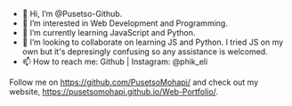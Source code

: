 - 👋 Hi, I’m @Pusetso-Github.
- 👀 I’m interested in Web Development and Programming.
- 🌱 I’m currently learning JavaScript and Python.
- 💞️ I’m looking to collaborate on learning JS and Python. I tried JS on my own but it's depresingly confusing so any assistance is welcomed.
- 📫 How to reach me: Github | Instagram: @phik_eli

Follow me on https://github.com/PusetsoMohapi/ and check out my website, https://pusetsomohapi.github.io/Web-Portfolio/.
